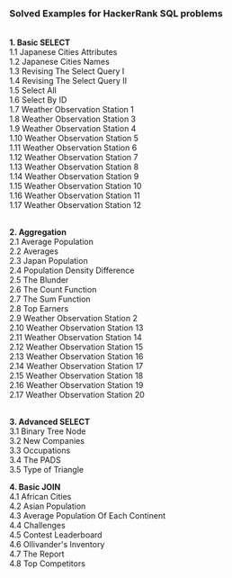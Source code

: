 <h3><strong>Solved Examples for HackerRank SQL problems</h3></strong>
  </br>
  <strong>1. Basic SELECT </strong></br>
    1.1  Japanese Cities Attributes </br>
    1.2  Japanese Cities Names </br>
    1.3  Revising The Select Query I </br>
    1.4  Revising The Select Query II	</br>
    1.5  Select All	</br>
    1.6  Select By ID	</br>
    1.7  Weather Observation Station 1</br>
    1.8  Weather Observation Station 3</br>
    1.9  Weather Observation Station 4</br>
    1.10  Weather Observation Station 5</br>
    1.11  Weather Observation Station 6</br>
    1.12  Weather Observation Station 7</br>
    1.13  Weather Observation Station 8</br>
    1.14  Weather Observation Station 9</br>
    1.15  Weather Observation Station 10</br>
    1.16  Weather Observation Station 11</br>
    1.17  Weather Observation Station 12</br>
  </br>  
  
  <strong>2. Aggregation </strong></br>
    2.1  Average Population </br>
    2.2  Averages </br>
    2.3  Japan Population </br>
    2.4  Population Density Difference	</br>
    2.5  The Blunder	</br>
    2.6  The Count Function	</br>
    2.7  The Sum Function </br>
    2.8  Top Earners </br>
    2.9  Weather Observation Station 2</br>
    2.10  Weather Observation Station 13</br>
    2.11  Weather Observation Station 14</br>
    2.12  Weather Observation Station 15</br>
    2.13  Weather Observation Station 16</br>
    2.14  Weather Observation Station 17</br>
    2.15  Weather Observation Station 18</br>
    2.16  Weather Observation Station 19</br>
    2.17  Weather Observation Station 20</br>
  </br> 
  
  <strong>3. Advanced SELECT </strong></br>
    3.1  Binary Tree Node </br>
    3.2  New Companies </br>
    3.3  Occupations </br>
    3.4  The PADS	</br>
    3.5  Type of Triangle	</br>
    
  <strong>4. Basic JOIN </strong></br>
    4.1  African Cities </br>
    4.2  Asian Population </br>
    4.3  Average Population Of Each Continent</br>
    4.4  Challenges</br>
    4.5  Contest Leaderboard</br>
    4.6  Ollivander's Inventory</br>
    4.7  The Report</br>
    4.8  Top Competitors</br>
